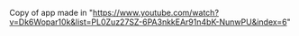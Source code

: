 Copy of app made in "https://www.youtube.com/watch?v=Dk6Wopar10k&list=PL0Zuz27SZ-6PA3nkkEAr91n4bK-NunwPU&index=6"